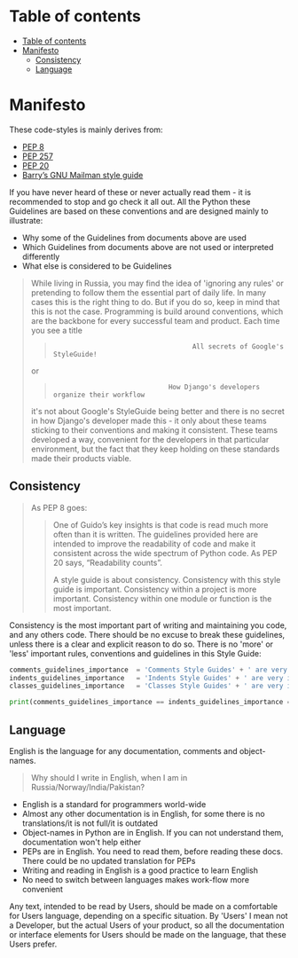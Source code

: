 # Table of contents

<!-- TOC -->
* [Table of contents](#table-of-contents)
* [Manifesto](#manifesto)
  * [Consistency](#consistency)
  * [Language](#language)
<!-- TOC -->

# Manifesto

These code-styles is mainly derives from:

- [PEP 8](https://peps.python.org/pep-0008/)
- [PEP 257](https://peps.python.org/pep-0257/)
- [PEP 20](https://peps.python.org/pep-0020/)
- [Barry’s GNU Mailman style guide](https://barry.warsaw.us/software/STYLEGUIDE.txt)

If you have never heard of these or never actually read them - it is recommended to stop and go check it all out.
All the Python these Guidelines are based on these conventions and are designed mainly to illustrate:

- Why some of the Guidelines from documents above are used
- Which Guidelines from documents above are not used or interpreted differently
- What else is considered to be Guidelines

> While living in Russia, you may find the idea of 'ignoring any rules' or pretending to follow them the essential 
> part of daily life. In many cases this is the right thing to do. But if you do so, keep in mind that this is not 
> the case. Programming is build around conventions, which are the backbone for every successful team and product. 
> Each time you see a title
> 
>>                                        All secrets of Google's StyleGuide!
>
> or
> 
>>                                  How Django's developers organize their workflow
> 
> it's not about Google's StyleGuide being better and there is no secret in how Django's developer made this - it only
> about these teams sticking to their conventions and making it consistent. These teams developed a way, convenient 
> for the developers in that particular environment, but the fact that they keep holding on these standards made their
> products viable.

## Consistency

> As PEP 8 goes:
> > One of Guido’s key insights is that code is read much more often than it is written. The guidelines provided here 
> > are intended to improve the readability of code and make it consistent across the wide spectrum of Python code. 
> > As PEP 20 says, “Readability counts”. 
> >
> > A style guide is about consistency. Consistency with this style guide is important. Consistency within a project 
> > is more important. Consistency within one module or function is the most important.

Consistency is the most important part of writing and maintaining you code, and any others code. There should be no 
excuse to break these guidelines, unless there is a clear and explicit reason to do so. There is no 'more' or 'less'
important rules, conventions and guidelines in this Style Guide:

```python
comments_guidelines_importance  = 'Comments Style Guides' + ' are very important'
indents_guidelines_importance   = 'Indents Style Guides' + ' are very important'
classes_guidelines_importance   = 'Classes Style Guides' + ' are very important'

print(comments_guidelines_importance == indents_guidelines_importance == classes_guidelines_importance)  # > True
```

## Language

English is the language for any documentation, comments and object-names.

> Why should I write in English, when I am in Russia/Norway/India/Pakistan?

- English is a standard for programmers world-wide
- Almost any other documentation is in English, for some there is no translations/it is not full/it is outdated
- Object-names in Python are in English. If you can not understand them, documentation won't help either
- PEPs are in English. You need to read them, before reading these docs. There could be no updated translation for PEPs
- Writing and reading in English is a good practice to learn English
- No need to switch between languages makes work-flow more convenient

Any text, intended to be read by Users, should be made on a comfortable for Users language, depending on a specific
situation. By 'Users' I mean not a Developer, but the actual Users of your product, so all the documentation or 
interface elements for Users should be made on the language, that these Users prefer.